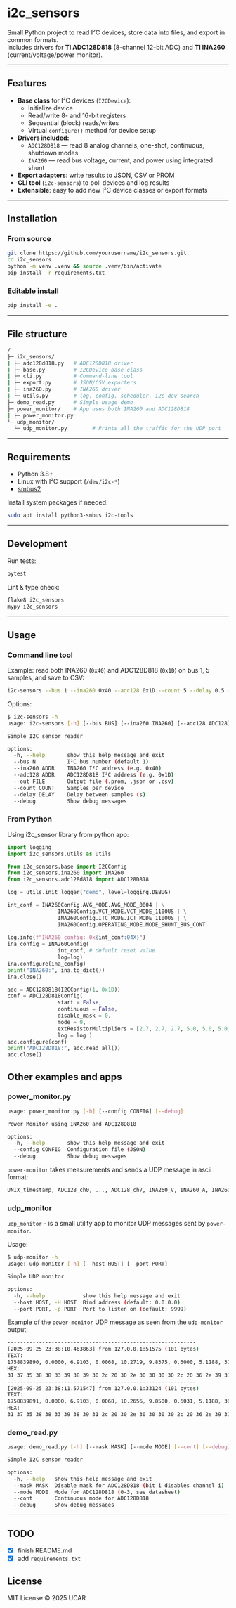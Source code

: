 # i2c_sensors

Small Python project to read I²C devices, store data into files, and export in common formats.  
Includes drivers for **TI ADC128D818** (8-channel 12-bit ADC) and **TI INA260** (current/voltage/power monitor).

---

## Features
- **Base class** for I²C devices (`I2CDevice`):
  - Initialize device
  - Read/write 8- and 16-bit registers
  - Sequential (block) reads/writes
  - Virtual `configure()` method for device setup
- **Drivers included:**
  - `ADC128D818` — read 8 analog channels, one-shot, continuous, shutdown modes
  - `INA260` — read bus voltage, current, and power using integrated shunt
- **Export adapters**: write results to JSON, CSV or PROM
- **CLI tool** (`i2c-sensors`) to poll devices and log results
- **Extensible**: easy to add new I²C device classes or export formats
<!-- - **Portable to C++**: register-oriented API with minimal Python-specific magic -->

---

## Installation

### From source
```bash
git clone https://github.com/yourusername/i2c_sensors.git
cd i2c_sensors
python -m venv .venv && source .venv/bin/activate
pip install -r requirements.txt
````

### Editable install

```bash
pip install -e .
```

---

## File structure

```bash
/
├─ i2c_sensors/
| ├─ adc128d818.py   # ADC128D818 driver
| ├─ base.py         # I2CDevice base class
| ├─ cli.py          # Command-line tool
| ├─ export.py       # JSON/CSV exporters
| ├─ ina260.py       # INA260 driver
| └─ utils.py        # log, config, scheduler, i2c dev search
├─ demo_read.py      # Simple usage demo
├─ power_monitor/    # App uses both INA260 and ADC128D818
| ├─ power_monitor.py
└─ udp_monitor/
  └─ udp_monitor.py        # Prints all the traffic for the UDP port
```

---

## Requirements

* Python 3.8+
* Linux with I²C support (`/dev/i2c-*`)
* [smbus2](https://pypi.org/project/smbus2/)

Install system packages if needed:

```bash
sudo apt install python3-smbus i2c-tools
```

---

## Development

Run tests:

```bash
pytest
```

Lint & type check:

```bash
flake8 i2c_sensors
mypy i2c_sensors
```

---

## Usage

### Command line tool

Example: read both INA260 (`0x40`) and ADC128D818 (`0x1D`) on bus 1, 5 samples, and save to CSV:

```bash
i2c-sensors --bus 1 --ina260 0x40 --adc128 0x1D --count 5 --delay 0.5 --out readings.csv
```

Options:

```bash
$ i2c-sensors -h
usage: i2c-sensors [-h] [--bus BUS] [--ina260 INA260] [--adc128 ADC128] [--out OUT] [--count COUNT] [--delay DELAY] [--debug]

Simple I2C sensor reader

options:
  -h, --help       show this help message and exit
  --bus N          I²C bus number (default 1)
  --ina260 ADDR    INA260 I²C address (e.g. 0x40)
  --adc128 ADDR    ADC128D818 I²C address (e.g. 0x1D)
  --out FILE       Output file (.prom, .json or .csv)
  --count COUNT    Samples per device
  --delay DELAY    Delay between samples (s)
  --debug          Show debug messages
```

### From Python

Using i2c_sensor library from python app:

```python
import logging
import i2c_sensors.utils as utils 

from i2c_sensors.base import I2CConfig
from i2c_sensors.ina260 import INA260
from i2c_sensors.adc128d818 import ADC128D818

log = utils.init_logger("demo", level=logging.DEBUG)

int_conf = INA260Config.AVG_MODE.AVG_MODE_0004 | \
                INA260Config.VCT_MODE.VCT_MODE_1100US | \
                INA260Config.ITC_MODE.ICT_MODE_1100US | \
                INA260Config.OPERATING_MODE.MODE_SHUNT_BUS_CONT
    
log.info(f"INA260 config: 0x{int_conf:04X}")
ina_config = INA260Config(
                int_conf, # default reset value
                log=log)
ina.configure(ina_config)
print("INA260:", ina.to_dict())
ina.close()

adc = ADC128D818(I2CConfig(1, 0x1D))
conf = ADC128D818Config( 
                start = False,
                continuous = False,
                disable_mask = 0,
                mode = 0,
                extResistorMultipliers = [2.7, 2.7, 2.7, 5.0, 5.0, 5.0, 2.0, 100.0],
                log = log )
adc.configure(conf)
print("ADC128D818:", adc.read_all())
adc.close()
```

## Other examples and apps

### power_monitor.py

```bash
usage: power_monitor.py [-h] [--config CONFIG] [--debug]

Power Monitor using INA260 and ADC128D818

options:
  -h, --help       show this help message and exit
  --config CONFIG  Configuration file (JSON)
  --debug          Show debug messages
```

`power-monitor` takes measurements and sends a UDP message in ascii format:

```bash
UNIX_timestamp, ADC128_ch0, ..., ADC128_ch7, INA260_V, INA260_A, INA260_W
```

### udp_monitor

`udp_monitor` - is a small utility app to monitor UDP messages sent by `power-monitor`.

Usage:

```bash
$ udp-monitor -h
usage: udp-monitor [-h] [--host HOST] [--port PORT]

Simple UDP monitor

options:
  -h, --help            show this help message and exit
  --host HOST, -H HOST  Bind address (default: 0.0.0.0)
  --port PORT, -p PORT  Port to listen on (default: 9999)
```

Example of the `power-monitor` UDP message as seen from the  `udp-monitor` output:

```bash
------------------------------------------------------------
[2025-09-25 23:38:10.463863] from 127.0.0.1:51575 (101 bytes)
TEXT:
1758839890, 0.0000, 6.9103, 0.0068, 10.2719, 9.8375, 0.6000, 5.1188, 37.0000, 11.9750, 0.3738, 4.4300
HEX:
31 37 35 38 38 33 39 38 39 30 2c 20 30 2e 30 30 30 30 2c 20 36 2e 39 31 30 33 2c 20 30 2e 30 30 36 38 2c 20 31 30 2e 32 37 31 39 2c 20 39 2e 38 33 37 35 2c 20 30 2e 36 30 30 30 2c 20 35 2e 31 31 38 38 2c 20 33 37 2e 30 30 30 30 2c 20 31 31 2e 39 37 35 30 2c 20 30 2e 33 37 33 38 2c 20 34 2e 34 33 30 30
------------------------------------------------------------
[2025-09-25 23:38:11.571547] from 127.0.0.1:33124 (101 bytes)
TEXT:
1758839891, 0.0000, 6.9103, 0.0068, 10.2656, 9.8500, 0.6031, 5.1188, 36.5000, 11.9750, 0.3613, 4.3200
HEX:
31 37 35 38 38 33 39 38 39 31 2c 20 30 2e 30 30 30 30 2c 20 36 2e 39 31 30 33 2c 20 30 2e 30 30 36 38 2c 20 31 30 2e 32 36 35 36 2c 20 39 2e 38 35 30 30 2c 20 30 2e 36 30 33 31 2c 20 35 2e 31 31 38 38 2c 20 33 36 2e 35 30 30 30 2c 20 31 31 2e 39 37 35 30 2c 20 30 2e 33 36 31 33 2c 20 34 2e 33 32 30 30
```

### demo_read.py

```bash
usage: demo_read.py [-h] [--mask MASK] [--mode MODE] [--cont] [--debug]

Simple I2C sensor reader

options:
  -h, --help   show this help message and exit
  --mask MASK  Disable mask for ADC128D818 (bit i disables channel i)
  --mode MODE  Mode for ADC128D818 (0-3, see datasheet)
  --cont       Continuous mode for ADC128D818
  --debug      Show debug messages
```

---

## TODO

- [x] finish README.md
- [x] add `requirements.txt`

## License

MIT License © 2025 UCAR
